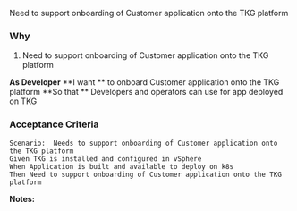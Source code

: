Need to support onboarding of Customer application onto the TKG platform

### Why
1. Need to support onboarding of Customer application onto the TKG platform

**As Developer**
**I want ** to onboard Customer application onto the TKG platform
**So that **  Developers and operators can use for app deployed on TKG

### Acceptance Criteria

```gherkin
Scenario:  Needs to support onboarding of Customer application onto the TKG platform
Given TKG is installed and configured in vSphere
When Application is built and available to deploy on k8s
Then Need to support onboarding of Customer application onto the TKG platform
```

**Notes:**
